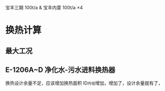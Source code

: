 宝丰三期 100t/a & 宝丰内蒙 100t/a ×4

# 换热计算
## 最大工况
## E-1206A~D 净化水-污水进料换热器
换热设计余量不足，应该增加换热面积
ID`内径`增加，增加了，设计余量就有了，